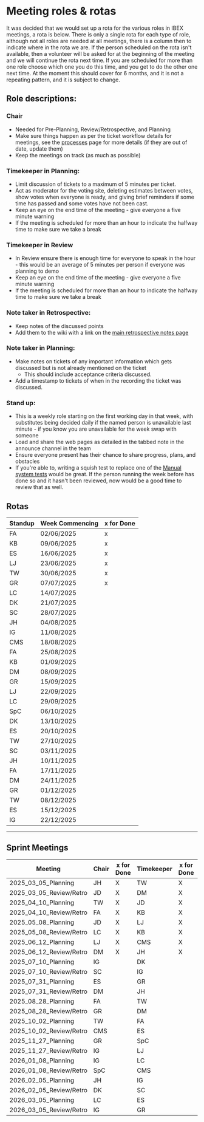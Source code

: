 # Meeting roles & rotas

It was decided that we would set up a rota for the various roles in IBEX meetings, a rota is below. There is only a single rota for each type of role, although not all roles are needed at all meetings, there is a column then to indicate where in the rota we are. If the person scheduled on the rota isn't available, then a volunteer will be asked for at the beginning of the meeting and we will continue the rota next time. If you are scheduled for more than one role choose which one you do this time, and you get to do the other one next time. At the moment this should cover for 6 months, and it is not a repeating pattern, and it is subject to change.

## Role descriptions:
### Chair 
* Needed for Pre-Planning, Review/Retrospective, and Planning
* Make sure things happen as per the ticket workflow details for meetings, see the [processes](/Processes) page for more details (if they are out of date, update them)
* Keep the meetings on track (as much as possible)

### Timekeeper in Planning:
* Limit discussion of tickets to a maximum of 5 minutes per ticket.
* Act as moderator for the voting site, deleting estimates between votes, show votes when everyone is ready, and giving brief reminders if some time has passed and some votes have not been cast.
* Keep an eye on the end time of the meeting - give everyone a five minute warning
* If the meeting is scheduled for more than an hour to indicate the halfway time to make sure we take a break

### Timekeeper in Review
* In Review ensure there is enough time for everyone to speak in the hour - this would be an average of 5 minutes per person if everyone was planning to demo
* Keep an eye on the end time of the meeting - give everyone a five minute warning
* If the meeting is scheduled for more than an hour to indicate the halfway time to make sure we take a break

### Note taker in Retrospective:
* Keep notes of the discussed points
* Add them to the wiki with a link on the [main retrospective notes page](../Retrospective-Notes)

### Note taker in Planning:
* Make notes on tickets of any important information which gets discussed but is not already mentioned on the ticket
  * This should include acceptance criteria discussed.
* Add a timestamp to tickets of when in the recording the ticket was discussed.

### Stand up:
* This is a weekly role starting on the first working day in that week, with substitutes being decided daily if the named person is unavailable last minute - if you know you are unavailable for the week swap with someone
* Load and share the web pages as detailed in the tabbed note in the announce channel in the team
* Ensure everyone present has their chance to share progress, plans, and obstacles
* If you're able to, writing a squish test to replace one of the [Manual system tests](/deployment/Manual-System-Tests) would be great. If the person running the week before has done so and it hasn't been reviewed, now would be a good time to review that as well. 

## Rotas

 | Standup | Week Commencing | x for Done |
 |--- | --- | --- |
 |FA | 02/06/2025 |x |
 |KB | 09/06/2025 |x |
 |ES | 16/06/2025 |x |
 |LJ | 23/06/2025 |x |
 |TW | 30/06/2025 |x |
 |GR | 07/07/2025 |x |
 |LC | 14/07/2025 | |
 |DK | 21/07/2025 | |
 |SC | 28/07/2025 | |
 |JH | 04/08/2025 | |
 |IG | 11/08/2025 | |
 |CMS | 18/08/2025 | |
 |FA | 25/08/2025 | |
 |KB | 01/09/2025 | |
 |DM | 08/09/2025 | |
 |GR | 15/09/2025 | |
 |LJ | 22/09/2025 | |
 |LC | 29/09/2025 | |
 |SpC | 06/10/2025 | |
 |DK | 13/10/2025 | |
 |ES | 20/10/2025 | |
 |TW | 27/10/2025 | |
 |SC | 03/11/2025 | |
 |JH | 10/11/2025 | |
 |FA | 17/11/2025 | |
 |DM | 24/11/2025 | |
 |GR | 01/12/2025 | |
 |TW | 08/12/2025 | |
 |ES | 15/12/2025 | |
 |IG | 22/12/2025 | |





***

## Sprint Meetings

| Meeting| Chair | x for Done | Timekeeper | x for Done | Note taker | x for Done |
| ---| --- | --- | ---| --- | --- | --- |
| 2025_03_05_Planning| JH | X | TW| X | IG| X |
| 2025_03_05_Review/Retro| JD | X | DM| X | SC| X |
| 2025_04_10_Planning| TW | X | JD| X | DM| X |
| 2025_04_10_Review/Retro| FA | X | KB| X | DK| X |
| 2025_05_08_Planning| JD | X | LJ| X | GR| X |
| 2025_05_08_Review/Retro| LC | X | KB| X | GR| X |
| 2025_06_12_Planning| LJ | X | CMS| X | ES| X |
| 2025_06_12_Review/Retro| DM | X | JH| X | SC| X |
| 2025_07_10_Planning| IG |  | DK|  | TW|  |
| 2025_07_10_Review/Retro| SC |  | IG|  | LJ|  |
| 2025_07_31_Planning| ES |  | GR|  | DM|  |
| 2025_07_31_Review/Retro| DM |  | JH|  | SC|  |
| 2025_08_28_Planning| FA |  | TW|  | LC|  |
| 2025_08_28_Review/Retro| GR |  | DM|  | LJ|  |
| 2025_10_02_Planning| TW |  | FA|  | IG|  |
| 2025_10_02_Review/Retro| CMS |  | ES|  | DK|  |
| 2025_11_27_Planning| GR |  | SpC|  | ES|  |
| 2025_11_27_Review/Retro| IG |  | LJ|  | SpC|  |
| 2026_01_08_Planning| IG |  | LC|  | LJ|  |
| 2026_01_08_Review/Retro| SpC |  | CMS|  | TW|  |
| 2026_02_05_Planning| JH |  | IG|  | SC|  |
| 2026_02_05_Review/Retro| DK |  | SC|  | DM|  |
| 2026_03_05_Planning| LC |  | ES|  | JH|  |
| 2026_03_05_Review/Retro| IG |  | GR|  | LC|  |









